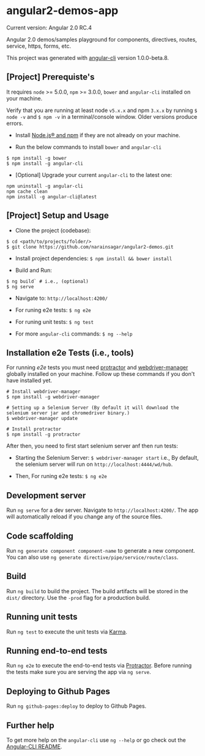 # angular2-demos-app

Current version: Angular 2.0 RC.4

Angular 2.0 demos/samples playground for components, directives, routes, service, https, forms, etc.

This project was generated with [angular-cli](https://github.com/angular/angular-cli) version 1.0.0-beta.8.

## [Project] Prerequiste's

It requires `node` >= 5.0.0, `npm` >= 3.0.0, `bower` and `angular-cli` installed on your machine.

Verify that you are running at least node `v5.x.x` and npm `3.x.x` by running `$ node -v` and `$ npm -v` in a terminal/console window. Older versions produce errors.

- Install [Node.js® and npm](https://nodejs.org/en/download/) if they are not already on your machine.

- Run the below commands to install `bower` and `angular-cli`
```
$ npm install -g bower
$ npm install -g angular-cli
```

- [Optional] Upgrade your current `angular-cli` to the latest one:
```
npm uninstall -g angular-cli
npm cache clean
npm install -g angular-cli@latest
```

## [Project] Setup and Usage

- Clone the project (codebase): 

```
$ cd <path/to/projects/folder/>
$ git clone https://github.com/narainsagar/angular2-demos.git
```

- Install project dependencies: `$ npm install && bower install`

- Build and Run: 

```
$ ng build` # i.e., (optional)
$ ng serve
```

- Navigate to: `http://localhost:4200/`

- For runing e2e tests: `$ ng e2e`

- For runing unit tests: `$ ng test`

- For more `angular-cli` commands: `$ ng --help`


## Installation e2e Tests (i.e., tools)

For running *e2e* tests you must need [protractor](http://www.protractortest.org/) and [webdriver-manager](https://github.com/angular/webdriver-manager) globally installed on your machine.
Follow up these commands if you don't have installed yet.

```
# Install webdriver-manager
$ npm install -g webdriver-manager

# Setting up a Selenium Server (By default it will download the selenium server jar and chromedriver binary.)
$ webdriver-manager update

# Install protractor
$ npm install -g protractor
```

After then, you need to first start selenium server anf then run tests:

- Starting the Selenium Server: `$ webdriver-manager start`
i.e., By default, the selenium server will run on `http://localhost:4444/wd/hub`.

- Then, For runing e2e tests: `$ ng e2e`

## Development server

Run `ng serve` for a dev server. Navigate to `http://localhost:4200/`. The app will automatically reload if you change any of the source files.

## Code scaffolding

Run `ng generate component component-name` to generate a new component. You can also use `ng generate directive/pipe/service/route/class`.

## Build

Run `ng build` to build the project. The build artifacts will be stored in the `dist/` directory. Use the `-prod` flag for a production build.

## Running unit tests

Run `ng test` to execute the unit tests via [Karma](https://karma-runner.github.io).

## Running end-to-end tests

Run `ng e2e` to execute the end-to-end tests via [Protractor](http://www.protractortest.org/). 
Before running the tests make sure you are serving the app via `ng serve`.

## Deploying to Github Pages

Run `ng github-pages:deploy` to deploy to Github Pages.

## Further help

To get more help on the `angular-cli` use `ng --help` or go check out the [Angular-CLI README](https://github.com/angular/angular-cli/blob/master/README.md).
